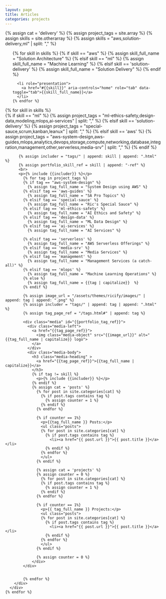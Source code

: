 ```yaml
---
layout: page
title: Articles
categories: projects
---
```


{% assign cat = 'delivery' %}
{% assign project_tags = site.array %}
{% assign skills = site.otherarray %}
{% assign skills = "aws,solution-delivery,ml" | split: "," %}

<div>
  <!-- Nav tabs -->
  <ul class="nav nav-tabs" id="nav-tabs" role="tablist">
    {% for skill in skills %}
      {% if skill == "aws" %}
        {% assign skill_full_name = "Solution Architecture" %}
      {% elsif skill == "ml" %}
        {% assign skill_full_name = "Machine Learning" %}
      {% elsif skill == 'solution-delivery' %}
        {% assign skill_full_name = "Solution Delivery" %}
      {% endif %}

      <li role="presentation">
        <a href="#{{skill}}" aria-controls="home" role="tab" data-toggle="tab">{{skill_full_name}}</a>
      </li>
    {% endfor %} 
  </ul>

  <!-- Tab panes -->
  <div class="tab-content">
    {% for skill in skills %}
      <div role="tabpanel" class="tab-pane" id="{{skill}}">
        <div class="category-archive">
          {% if skill == "ml" %}
            {% assign project_tags = "ml-ethics-safety,design-data,modeling,mlops,ai-services" | split: "," %}
          {% elsif skill == 'solution-delivery' %}
            {% assign project_tags = "special-sauce,scrum,kanban,leanux" | split: "," %}
          {% elsif skill == 'aws' %}
            {% assign project_tags = "aws-system-design,aws-guides,mlops,analytics,devops,storage,compute,networking,database,integration,management,other,serverless,media-srv" | split: "," %}
          {% endif %}

          {% assign includer = "tags/" | append: skill | append: ".html" %}
          {% assign portfolio_skill_ref = skill | append: "-ref" %}
          <br>
          <p>{% include {{includer}} %}</p>
            {% for tag in project_tags %}
            {% if tag == "aws-system-design" %}
              {% assign tag_full_name = "System Design using AWS" %}
            {% elsif tag == 'aws-guides' %}
              {% assign tag_full_name = "SA Pro Topics" %}
            {% elsif tag == 'special-sauce' %}
              {% assign tag_full_name = "Ric's Special Sauce" %}
            {% elsif tag == 'ml-ethics-safety' %}
              {% assign tag_full_name = "AI Ethics and Safety" %}
            {% elsif tag == 'design-data' %}
              {% assign tag_full_name = "ML Data Design" %}
            {% elsif tag == 'ai-services' %}
              {% assign tag_full_name = "AI Services" %}
            
            {% elsif tag == 'serverless' %}
              {% assign tag_full_name = "AWS Serverless Offerings" %}
            {% elsif tag == 'media-srv' %}
              {% assign tag_full_name = "Media Services" %}
            {% elsif tag == 'management' %}
              {% assign tag_full_name = "Management Services (a catch-all)" %}
            {% elsif tag == 'mlops' %}
              {% assign tag_full_name = "Machine Learning Operations" %}
            {% else %}
              {% assign tag_full_name = {{tag | capitalize}}  %}
            {% endif %}

            {% assign image_url = "/assets/themes/ricify/images/" | append: tag | append: ".png" %}
            {% assign includer = "tags/" | append: tag | append: ".html" %}
            {% assign tag_page_ref = "/tags.html#" | append: tag %}
            
            <div class="media" id="{{portfolio_tag_ref}}">
              <div class="media-left">
                <a href="{{tag_page_ref}}">
                  <img class="media-object" src="{{image_url}}" alt="{{tag_full_name | capitalize}} logo">
                </a>
              </div>
              <div class="media-body">
                <h3 class="media-heading" >
                  <a href="{{tag_page_ref}}">{{tag_full_name | capitalize}}</a>
                </h3>
                {% if tag != skill %}
                  <p>{% include {{includer}} %}</p>
                {% endif %}
                {% assign cat = 'posts' %}
                  {% for post in site.categories[cat] %}
                    {% if post.tags contains tag %}
                      {% assign counter = 1 %}
                    {% endif %}
                  {% endfor %}
                  
                  {% if counter == 1%}
                    <p>{{tag_full_name }} Posts:</p>
                    <ul class="posts">
                    {% for post in site.categories[cat] %}
                      {% if post.tags contains tag %}
                        <li><a href="{{ post.url }}">{{ post.title }}</a></li> 
                      {% endif %}
                    {% endfor %}
                    </ul>
                  {% endif %}
                  
                  {% assign cat = 'projects' %}
                  {% assign counter = 0 %}
                    {% for post in site.categories[cat] %}
                    {% if post.tags contains tag %}
                      {% assign counter = 1 %}
                    {% endif %}
                  {% endfor %}
                  
                  {% if counter == 1%}
                    <p>{{ tag_full_name }} Projects:</p>
                    <ul class="posts">
                    {% for post in site.categories[cat] %}
                      {% if post.tags contains tag %}
                        <li><a href="{{ post.url }}">{{ post.title }}</a></li> 
                      {% endif %}
                    {% endfor %}
                    </ul>
                  {% endif %}
                  
                  {% assign counter = 0 %}
                </div>
            </div>
            

            {% endfor %}
        </div>
      </div>
    {% endfor %} 
  </div>

</div>
<div id="footerbar"></div>

<script>
$( document ).ready(function() {
  var tabToActivate = window.location.hash || '#aws';
  $('#nav-tabs a[href="' + tabToActivate + '"]').tab('show')
  $('a[data-toggle="tab"]').on('click', function(e) {
    history.pushState(null, null, $(this).attr('href'));
  });

  window.addEventListener("popstate", function(e) {
    var tabToActivate = window.location.hash || '#aws';
    $('#nav-tabs a[href="' + tabToActivate + '"]').tab('show')
  }); 
});

</script>



